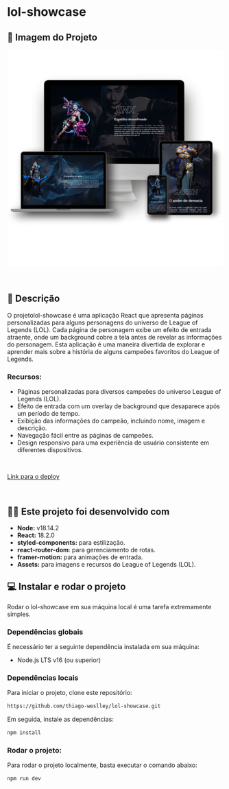 # lol-showcase

## 🎨 Imagem do Projeto

<p align="center"><img src="./src/assets/Mockup.png" width="800px"></p>

<br>

## 📄 Descrição

O projetolol-showcase é uma aplicação React que apresenta páginas personalizadas para alguns personagens do universo de League of Legends (LOL). Cada página de personagem exibe um efeito de entrada atraente, onde um background cobre a tela antes de revelar as informações do personagem. Esta aplicação é uma maneira divertida de explorar e aprender mais sobre a história de alguns campeões favoritos do League of Legends.

### Recursos:

- Páginas personalizadas para diversos campeões do universo League of Legends (LOL).
- Efeito de entrada com um overlay de background que desaparece após um período de tempo.
- Exibição das informações do campeão, incluindo nome, imagem e descrição.
- Navegação fácil entre as páginas de campeões.
- Design responsivo para uma experiência de usuário consistente em diferentes dispositivos.

<br>

[Link para o deploy](https://lol-champions-jade.vercel.app/)

<br>

## 🧑‍💻 Este projeto foi desenvolvido com

- <b>Node:</b> v18.14.2
- <b>React:</b> 18.2.0
- <b>styled-components:</b> para estilização.
- <b>react-router-dom</b>: para gerenciamento de rotas.
- <b>framer-motion:</b> para animações de entrada.
- <b>Assets:</b> para imagens e recursos do League of Legends (LOL).
  <br>

## 💻 Instalar e rodar o projeto

Rodar o lol-showcase em sua máquina local é uma tarefa extremamente simples.

### Dependências globais

É necessário ter a seguinte dependência instalada em sua máquina:

- Node.js LTS v16 (ou superior)

### Dependências locais

Para iniciar o projeto, clone este repositório:

```bash
https://github.com/thiago-weslley/lol-showcase.git
```

Em seguida, instale as dependências:

```bash
npm install
```

### Rodar o projeto:

Para rodar o projeto localmente, basta executar o comando abaixo:

```bash
npm run dev
```
